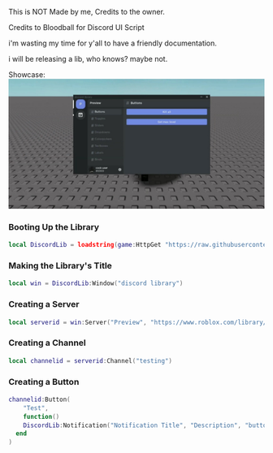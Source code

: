 This is NOT Made by me, Credits to the owner.

Credits to Bloodball for Discord UI Script

i'm wasting my time for y'all to have a friendly documentation.

i will be releasing a lib, who knows? maybe not.



Showcase:
![](Showcases/Screenshot_20221124-165259_CapCut.jpg)





### Booting Up the Library

```lua
local DiscordLib = loadstring(game:HttpGet "https://raw.githubusercontent.com/bloodball/-back-ups-for-libs/main/discord")()
```





### Making the Library's Title

```lua
local win = DiscordLib:Window("discord library")
```





### Creating a Server

```lua
local serverid = win:Server("Preview", "https://www.roblox.com/library/4689592025/White-Roblox-Icon")
```





### Creating a Channel

```lua
local channelid = serverid:Channel("testing")
```





### Creating a Button

```lua
channelid:Button(
    "Test",
    function()
    DiscordLib:Notification("Notification Title", "Description", "button text")
  end
)






```
